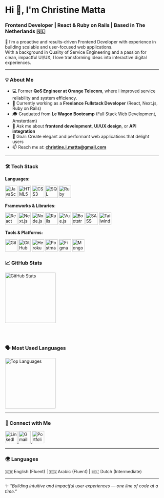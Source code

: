 # Hi 👋, I'm Christine Matta  
### Frontend Developer | React & Ruby on Rails | Based in The Netherlands 🇳🇱  

🚀 I’m a proactive and results-driven Frontend Developer with experience in building scalable and user-focused web applications.  
With a background in Quality of Service Engineering and a passion for clean, impactful UI/UX, I love transforming ideas into interactive digital experiences.  

---

### 💡 About Me  
- 💻 Former **QoS Engineer at Orange Telecom**, where I improved service reliability and system efficiency.
- 🧠 Currently working as a **Freelance Fullstack Developer** (React, Next.js, Ruby on Rails)  
- 🎓 Graduated from **Le Wagon Bootcamp** (Full Stack Web Development, Amsterdam)  
- 💬 Ask me about **frontend development**, **UI/UX design**, or **API integration**  
- 🎯 Goal: Create elegant and performant web applications that delight users  
- 📫 Reach me at: **christine.i.matta@gmail.com**  

---

  <h3>🛠️ Tech Stack</h3>

  <b>Languages:</b><br/>
  <p>
    <img src="https://cdn.jsdelivr.net/gh/devicons/devicon/icons/javascript/javascript-original.svg" width="40" height="40" alt="JavaScript"/>
    <img src="https://cdn.jsdelivr.net/gh/devicons/devicon/icons/html5/html5-original.svg" width="40" height="40" alt="HTML5"/>
    <img src="https://cdn.jsdelivr.net/gh/devicons/devicon/icons/css3/css3-original.svg" width="40" height="40" alt="CSS3"/>
    <img src="https://cdn.jsdelivr.net/gh/devicons/devicon/icons/mysql/mysql-original.svg" width="40" height="40" alt="SQL"/>
    <img src="https://cdn.jsdelivr.net/gh/devicons/devicon/icons/ruby/ruby-original.svg" width="40" height="40" alt="Ruby"/>
  </p>

  <b>Frameworks & Libraries:</b><br/>
  <p>
    <img src="https://cdn.jsdelivr.net/gh/devicons/devicon/icons/react/react-original.svg" width="40" height="40" alt="React"/>
    <img src="https://cdn.jsdelivr.net/gh/devicons/devicon/icons/nextjs/nextjs-original.svg" width="40" height="40" alt="Next.js"/>
    <img src="https://cdn.jsdelivr.net/gh/devicons/devicon/icons/nodejs/nodejs-plain-wordmark.svg" width="40" height="40" alt="Node.js"/>
    <img src="https://cdn.jsdelivr.net/gh/devicons/devicon/icons/rails/rails-original-wordmark.svg" width="40" height="40" alt="Rails"/>
    <img src="https://cdn.jsdelivr.net/gh/devicons/devicon/icons/vuejs/vuejs-original.svg" width="40" height="40" alt="Vue.js"/>
    <img src="https://cdn.jsdelivr.net/gh/devicons/devicon/icons/bootstrap/bootstrap-original.svg" width="40" height="40" alt="Bootstrap"/>
    <img src="https://cdn.jsdelivr.net/gh/devicons/devicon/icons/sass/sass-original.svg" width="40" height="40" alt="SASS"/>
    <img src="https://cdn.jsdelivr.net/gh/devicons/devicon/icons/tailwindcss/tailwindcss-original.svg" width="40" height="40" alt="Tailwind"/>
  </p>

  <b>Tools & Platforms:</b><br/>
  <p>
    <img src="https://cdn.jsdelivr.net/gh/devicons/devicon/icons/git/git-original.svg" width="40" height="40" alt="Git"/>
    <img src="https://cdn.jsdelivr.net/gh/devicons/devicon/icons/github/github-original.svg" width="40" height="40" alt="GitHub"/>
    <img src="https://cdn.jsdelivr.net/gh/devicons/devicon/icons/heroku/heroku-original.svg" width="40" height="40" alt="Heroku"/>
    <img src="https://cdn.jsdelivr.net/gh/devicons/devicon/icons/postman/postman-original.svg" width="40" height="40" alt="Postman/REST"/>
    <img src="https://cdn.jsdelivr.net/gh/devicons/devicon/icons/figma/figma-original.svg" width="40" height="40" alt="Figma"/>
    <img src="https://cdn.jsdelivr.net/gh/devicons/devicon/icons/mongodb/mongodb-original.svg" width="40" height="40" alt="MongoDB"/>
  </p>

</td>

<!-- Right: Stats (top) + Languages (below) -->
<td valign="top" width="45%" align="center">

  <h3>📈 GitHub Stats</h3>
  <img src="https://github-readme-stats.vercel.app/api?username=christinematta&show_icons=true&theme=radical" height="165" alt="GitHub Stats"/>

  <br/><br/>

  <h3>🗣️ Most Used Languages</h3>
  <img src="https://github-readme-stats.vercel.app/api/top-langs/?username=christinematta&layout=compact&theme=radical" height="165" alt="Top Languages"/>

</td>



---

### 🤝 Connect with Me  

<p align="left">
  <a href="https://www.linkedin.com/in/christinmatta" target="_blank">
    <img src="https://cdn.jsdelivr.net/gh/devicons/devicon/icons/linkedin/linkedin-original.svg" alt="LinkedIn" width="40" height="40"/>
  </a>
  <a href="mailto:christine.i.matta@gmail.com">
    <img src="https://cdn.jsdelivr.net/gh/devicons/devicon/icons/google/google-original.svg" alt="Gmail" width="40" height="40"/>
  </a>
  <a href="https://christine-matta-portfolio.pages.dev/" target="_blank">
    <img src="https://cdn.jsdelivr.net/gh/devicons/devicon/icons/chrome/chrome-original.svg" alt="Portfolio" width="40" height="40"/>
  </a>
</p>

---

### 🌍 Languages  
🇬🇧 English (Fluent) | 🇪🇬 Arabic (Fluent) | 🇳🇱 Dutch (Intermediate)

---

✨ *“Building intuitive and impactful user experiences — one line of code at a time.”*  

